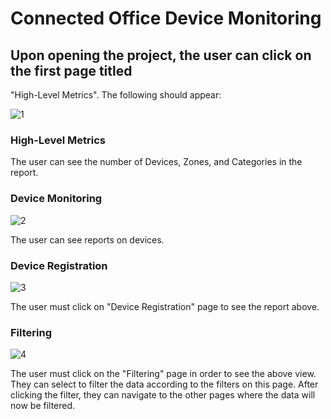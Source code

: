# Connected Office Device Monitoring
## Upon opening the project, the user can click on the first page titled
"High-Level Metrics". The following should appear:

![1](https://user-images.githubusercontent.com/84228144/200129813-de948b52-d29e-40cb-b8a7-3f8d5799eb35.png)

### High-Level Metrics
The user can see the number of Devices, Zones, and Categories in the report.

### Device Monitoring

![2](https://user-images.githubusercontent.com/84228144/200130115-5af617f7-fe20-4f84-9652-0d0c4ed73b25.png)

The user can see reports on devices.

### Device Registration

![3](https://user-images.githubusercontent.com/84228144/200130276-7d7d3fed-aa08-44ac-97d1-754e79dfaff2.png)

The user must click on "Device Registration" page to see the report above.

### Filtering

![4](https://user-images.githubusercontent.com/84228144/200130405-094e5bde-10bf-4e81-9319-940c676fd1a1.png)

The user must click on the "Filtering" page in order to see the above view. They can select to filter the 
data according to the filters on this page. After clicking the filter, they can navigate to the other pages
where the data will now be filtered.
